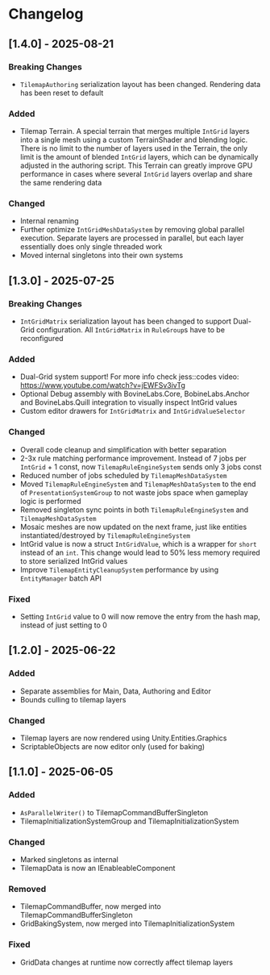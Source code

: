 # Changelog
## [1.4.0] - 2025-08-21

### Breaking Changes
* `TilemapAuthoring` serialization layout has been changed. Rendering data has been reset to default

### Added
* Tilemap Terrain. A special terrain that merges multiple `IntGrid` layers into a single mesh using a custom TerrainShader and blending logic.
There is no limit to the number of layers used in the Terrain, the only limit is the amount of blended `IntGrid` layers,
which can be dynamically adjusted in the authoring script. This Terrain can greatly improve GPU performance in cases where several `IntGrid` layers overlap and share the same rendering data

### Changed
* Internal renaming
* Further optimize `IntGridMeshDataSystem` by removing global parallel execution. Separate layers are processed in parallel, but each layer essentially does only single threaded work
* Moved internal singletons into their own systems

## [1.3.0] - 2025-07-25

### Breaking Changes
* `IntGridMatrix` serialization layout has been changed to support Dual-Grid configuration. All `IntGridMatrix` in `RuleGroup`s have to be reconfigured

### Added
* Dual-Grid system support! For more info check jess::codes video: https://www.youtube.com/watch?v=jEWFSv3ivTg
* Optional Debug assembly with BovineLabs.Core, BobineLabs.Anchor and BovineLabs.Quill integration to visually inspect IntGrid values
* Custom editor drawers for `IntGridMatrix` and `IntGridValueSelector`

### Changed
* Overall code cleanup and simplification with better separation
* 2-3x rule matching performance improvement. Instead of 7 jobs per `IntGrid` + 1 const, now `TilemapRuleEngineSystem` sends only 3 jobs const
* Reduced number of jobs scheduled by `TilemapMeshDataSystem`
* Moved `TilemapRuleEngineSystem` and `TilemapMeshDataSystem` to the end of `PresentationSystemGroup` to not waste jobs space when gameplay logic is performed
* Removed singleton sync points in both `TilemapRuleEngineSystem` and `TilemapMeshDataSystem`
* Mosaic meshes are now updated on the next frame, just like entities instantiated/destroyed by `TilemapRuleEngineSystem`
* IntGrid value is now a struct `IntGridValue`, which is a wrapper for `short` instead of an `int`. This change would lead to 50% less memory required to store serialized IntGrid values
* Improve `TilemapEntityCleanupSystem` performance by using `EntityManager` batch API

### Fixed
* Setting `IntGrid` value to 0 will now remove the entry from the hash map, instead of just setting to 0

## [1.2.0] - 2025-06-22

### Added
* Separate assemblies for Main, Data, Authoring and Editor
* Bounds culling to tilemap layers

### Changed
* Tilemap layers are now rendered using Unity.Entities.Graphics
* ScriptableObjects are now editor only (used for baking)

## [1.1.0] - 2025-06-05

### Added
* `AsParallelWriter()` to TilemapCommandBufferSingleton
* TilemapInitializationSystemGroup and TilemapInitializationSystem

### Changed
* Marked singletons as internal
* TilemapData is now an IEnableableComponent

### Removed
* TilemapCommandBuffer, now merged into TilemapCommandBufferSingleton
* GridBakingSystem, now merged into TilemapInitializationSystem

### Fixed
* GridData changes at runtime now correctly affect tilemap layers